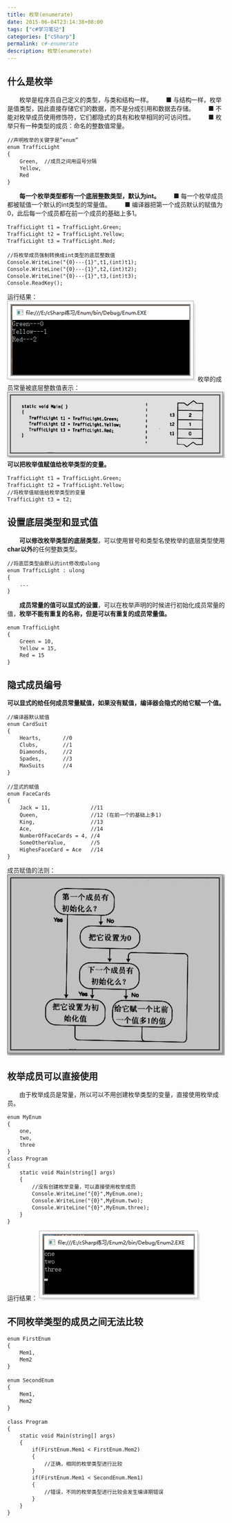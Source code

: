 ```yaml
---
title: 枚举(enumerate)
date: 2015-06-04T23:14:38+08:00
tags: ["c#学习笔记"]
categories: ["cSharp"]
permalink: c#-enumerate
description: 枚举(enumerate)
---
```

## 什么是枚举
　　枚举是程序员自己定义的类型，与类和结构一样。
　　■ 与结构一样，枚举是值类型，因此直接存储它们的数据，而不是分成引用和数据去存储。
　　■ 不能对枚举成员使用修饰符，它们都隐式的具有和枚举相同的可访问性。
　　■ 枚举只有一种类型的成员：命名的整数值常量。
```
//声明枚举的关键字是“enum”
enum TrafficLight
{
    Green,  //成员之间用逗号分隔
    Yellow,  
    Red
}
```
<!--more-->
　　**每一个枚举类型都有一个底层整数类型，默认为int。**
　　■ 每一个枚举成员都被赋值一个默认的int类型的常量值。
　　■ 编译器把第一个成员默认的赋值为0，此后每一个成员都在前一个成员的基础上多1。
```
TrafficLight t1 = TrafficLight.Green;
TrafficLight t2 = TrafficLight.Yellow;
TrafficLight t3 = TrafficLight.Red;

//将枚举成员强制转换成int类型的底层整数值
Console.WriteLine("{0}---{1}",t1,(int)t1);
Console.WriteLine("{0}---{1}",t2,(int)t2);
Console.WriteLine("{0}---{1}",t3,(int)t3);
Console.ReadKey();
```
运行结果：
![](/image/cSharp/cSharp85.png)
枚举的成员常量被底层整数值表示：
![](/image/cSharp/cSharp86.png)
　　**可以把枚举值赋值给枚举类型的变量。**
```
TrafficLight t1 = TrafficLight.Green;
TrafficLight t2 = TrafficLight.Yellow;
//将枚举值赋值给枚举类型的变量
TrafficLight t3 = t2;
```

## 设置底层类型和显式值
　　**可以修改枚举类型的底层类型**，可以使用冒号和类型名使枚举的底层类型使用**char以外**的任何整数类型。
```
//将底层类型由默认的int修改成ulong
enum TrafficLight : ulong
{
    ...
}
```
　　**成员常量的值可以显式的设置**，可以在枚举声明的时候进行初始化成员常量的值，**枚举不能有重复的名称，但是可以有重复的成员常量值。**
```
enum TrafficLight
{
    Green = 10,
    Yellow = 15,
    Red = 15
}
```

## 隐式成员编号
   **可以显式的给任何成员常量赋值，如果没有赋值，编译器会隐式的给它赋一个值。**
```
//编译器默认赋值
enum CardSuit
{
    Hearts,       //0
    Clubs,        //1
    Diamonds,     //2
    Spades,       //3
    MaxSuits      //4
}

//显式的赋值
enum FaceCards
{
    Jack = 11,             //11
    Queen,                 //12 (在前一个的基础上多1)
    King,                  //13
    Ace,                   //14
    NumberOfFaceCards = 4, //4
    SomeOtherValue,        //5
    HighesFaceCard = Ace   //14 
}
```
成员赋值的法则：
![](/image/cSharp/cSharp87.png)

## 枚举成员可以直接使用
　　由于枚举成员是常量，所以可以不用创建枚举类型的变量，直接使用枚举成员。
```
enum MyEnum
{
    one,
    two,
    three
}
class Program
{
    static void Main(string[] args)
    {
        //没有创建枚举变量，可以直接使用枚举成员
        Console.WriteLine("{0}",MyEnum.one);
        Console.WriteLine("{0}",MyEnum.two);
        Console.WriteLine("{0}",MyEnum.three);
    }
}
```
运行结果：
![](/image/cSharp/cSharp88.png)

## 不同枚举类型的成员之间无法比较
```
enum FirstEnum
{
    Mem1,
    Mem2
}

enum SecondEnum
{
    Mem1,
    Mem2
}

class Program
{
    static void Main(string[] args)
    {
        if(FirstEnum.Mem1 < FirstEnum.Mem2)
        {
            //正确，相同的枚举类型进行比较
        }
        if(FirstEnum.Mem1 < SecondEnum.Mem1)
        {
            //错误，不同的枚举类型进行比较会发生编译期错误
        }
    }
}
```
